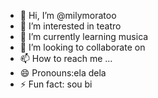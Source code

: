 - 👋 Hi, I’m @milymoratoo
- 👀 I’m interested in teatro
- 🌱 I’m currently learning musica
- 💞️ I’m looking to collaborate on 
- 📫 How to reach me ...
- 😄 Pronouns:ela dela
- ⚡ Fun fact: sou bi 

<!---
milymoratoo/milymoratoo is a ✨ special ✨ repository because its `README.md` (this file) appears on your GitHub profile.
You can click the Preview link to take a look at your changes.
--->
